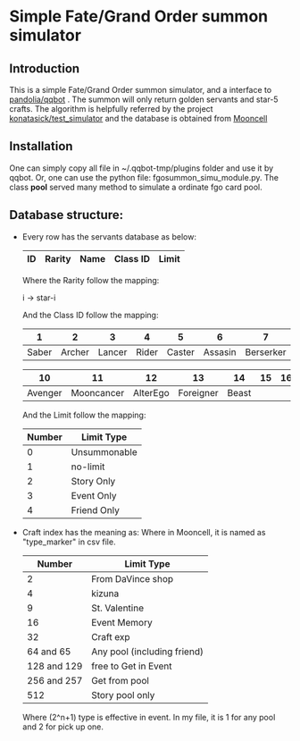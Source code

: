 # Simple Fate/Grand Order summon simulator

## Introduction
This is a simple Fate/Grand Order summon simulator, and a interface to [pandolia/qqbot](https://github.com/pandolia/qqbot) . The summon will only return golden servants and star-5 crafts. The algorithm is helpfully referred by the project [konatasick/test_simulator](https://github.com/konatasick/test_simulator) and the database is obtained from [Mooncell](https://fgo.wiki)

## Installation
One can simply copy all file in ~/.qqbot-tmp/plugins folder and use it by qqbot.
Or, one can use the python file: fgosummon_simu_module.py. The class **pool** served many method to simulate a ordinate fgo card pool.

## Database structure:
- Every row has the servants database as below:

  |ID|Rarity|Name| Class ID | Limit |
  |--|--|--|--|--|

  Where the Rarity follow the mapping:

  i -> star-i

  And the Class ID follow the mapping:

  |1|2|3|4|5|6|7|8|9|
  |-|-|-|-|-|-|-|-|-|
  |Saber|Archer|Lancer|Rider|Caster|Assasin|Berserker|Shield|Ruler|

  |10|11|12|13|14|15|16|17|18|
  |-|-|-|-|-|-|-|-|-|
  |Avenger|Mooncancer|AlterEgo|Foreigner|Beast|||||

  And the Limit follow the mapping:

  |Number|Limit Type|
  |-|-|
  |0|Unsummonable|
  |1|no-limit|
  |2|Story Only|
  |3|Event Only|
  |4|Friend Only|

- Craft index has the meaning as:
  Where in Mooncell, it is named as "type_marker" in csv file.  

  |Number|Limit Type|
  |-|-|
  |2|From DaVince shop|
  |4|kizuna|
  |9|St. Valentine|
  |16|Event Memory|
  |32|Craft exp|
  |64 and 65|Any pool (including friend)|
  |128 and 129|free to Get in Event|
  |256 and 257|Get from pool|
  |512|Story pool only|

  Where \(2^n+1\) type is effective in event.
  In my file, it is 1 for any pool and 2 for pick up one.

